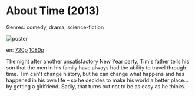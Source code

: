 # About Time (2013)

Genres: comedy, drama, science-fiction

![poster](http://image.tmdb.org/t/p/w500/zSuh8dGwqpsWR7ccvYbfxbSZ37o.jpg)

en:
  [720p](magnet:?xt=urn:btih:60F81B1852A5F687C641F5A1B4C37F4F1406B527&tr=udp://glotorrents.pw:6969/announce&tr=udp://tracker.opentrackr.org:1337/announce&tr=udp://torrent.gresille.org:80/announce&tr=udp://tracker.openbittorrent.com:80&tr=udp://tracker.coppersurfer.tk:6969&tr=udp://tracker.leechers-paradise.org:6969&tr=udp://p4p.arenabg.ch:1337&tr=udp://tracker.internetwarriors.net:1337)
  [1080p](magnet:?xt=urn:btih:48D3ABA2D9EEF7CE9E9E6756F34E199B0F4EF1DA&tr=udp://glotorrents.pw:6969/announce&tr=udp://tracker.opentrackr.org:1337/announce&tr=udp://torrent.gresille.org:80/announce&tr=udp://tracker.openbittorrent.com:80&tr=udp://tracker.coppersurfer.tk:6969&tr=udp://tracker.leechers-paradise.org:6969&tr=udp://p4p.arenabg.ch:1337&tr=udp://tracker.internetwarriors.net:1337)
  


The night after another unsatisfactory New Year party, Tim's father tells his son that the men in his family have always had the ability to travel through time. Tim can't change history, but he can change what happens and has happened in his own life – so he decides to make his world a better place... by getting a girlfriend. Sadly, that turns out not to be as easy as he thinks.